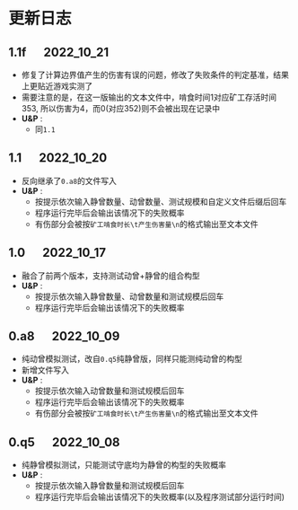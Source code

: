 # 更新日志

## 1.1f &emsp; 2022_10_21

* 修复了计算边界值产生的伤害有误的问题，修改了失败条件的判定基准，结果上更贴近游戏实测了
* 需要注意的是，在这一版输出的文本文件中，啃食时间1对应矿工存活时间353, 所以伤害为4，而0(对应352)则不会被出现在记录中
* **U&P** :
  * 同`1.1`

## 1.1 &emsp; 2022_10_20

* 反向继承了`0.a8`的文件写入
* **U&P** :
  * 按提示依次输入静曾数量、动曾数量、测试规模和自定义文件后缀后回车
  * 程序运行完毕后会输出该情况下的失败概率
  * 有伤部分会被按`矿工啃食时长\t产生伤害量\n`的格式输出至文本文件

## 1.0 &emsp; 2022_10_17

* 融合了前两个版本，支持测试动曾+静曾的组合构型
* **U&P** :
  * 按提示依次输入静曾数量、动曾数量和测试规模后回车
  * 程序运行完毕后会输出该情况下的失败概率

## 0.a8 &emsp; 2022_10_09

* 纯动曾模拟测试，改自`0.q5`纯静曾版，同样只能测纯动曾的构型
* 新增文件写入
* **U&P** :
  * 按提示依次输入动曾数量和测试规模后回车
  * 程序运行完毕后会输出该情况下的失败概率
  * 有伤部分会被按`矿工啃食时长\t产生伤害量\n`的格式输出至文本文件

## 0.q5 &emsp; 2022_10_08

* 纯静曾模拟测试，只能测试守底均为静曾的构型的失败概率
* **U&P** :
  * 按提示依次输入静曾数量和测试规模后回车
  * 程序运行完毕后会输出该情况下的失败概率(以及程序测试部分运行时间)
